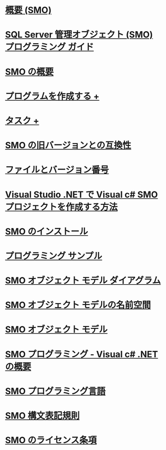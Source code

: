 # [概要 (SMO)](overview-smo.md)
# [SQL Server 管理オブジェクト (SMO) プログラミング ガイド](sql-server-management-objects-smo-programming-guide.md)
# [SMO の概要](getting-started-in-smo.md)
# [プログラムを作成する +](../../relational-databases/server-management-objects-smo/create-program/calling-methods.md)
# [タスク +](../../relational-databases/server-management-objects-smo/tasks/backing-up-and-restoring-databases-and-transaction-logs.md)

# [SMO の旧バージョンとの互換性](backward-compatibility-in-smo.md)
# [ファイルとバージョン番号](files-and-version-numbers.md)
# [Visual Studio .NET で Visual c# SMO プロジェクトを作成する方法](how-to-create-a-visual-csharp-smo-project-in-visual-studio-net.md)
# [SMO のインストール](installing-smo.md)
# [プログラミング サンプル](link-to-programming-samples.md)
# [SMO オブジェクト モデル ダイアグラム](smo-object-model-diagram.md)
# [SMO オブジェクト モデルの名前空間](smo-object-model-namespaces.md)
# [SMO オブジェクト モデル](smo-object-model.md)
# [SMO プログラミング - Visual c# .NET の概要](smo-programming-getting-started-in-visual-csharp-net.md)
# [SMO プログラミング言語](smo-programming-languages.md)
# [SMO 構文表記規則](smo-syntax-conventions.md)
# [SMO のライセンス条項](smo-license-terms.md)
